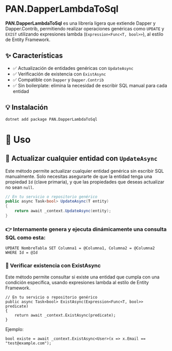 # PAN.DapperLambdaToSql

**PAN.DapperLambdaToSql** es una librería ligera que extiende Dapper y Dapper.Contrib, permitiendo realizar operaciones genéricas como `UPDATE` y `EXIST` utilizando expresiones lambda (`Expression<Func<T, bool>>`), al estilo de Entity Framework.

## ✨ Características

- ✅ Actualización de entidades genéricas con `UpdateAsync`
- ✅ Verificación de existencia con `ExistAsync`
- ✅ Compatible con `Dapper` y `Dapper.Contrib`
- ✅ Sin boilerplate: elimina la necesidad de escribir SQL manual para cada entidad

## 💡 Instalación

```
dotnet add package PAN.DapperLambdaToSql
```


# 🚀 Uso

## 📌 Actualizar cualquier entidad con `UpdateAsync`

Este método permite actualizar cualquier entidad genérica sin escribir SQL manualmente. Solo necesitas asegurarte de que la entidad tenga una propiedad `Id` (clave primaria), y que las propiedades que deseas actualizar no sean `null`.

```csharp
// En tu servicio o repositorio genérico
public async Task<bool> UpdateAsync(T entity)
{
    return await _context.UpdateAsync(entity);
}
```

### 👉 Internamente genera y ejecuta dinámicamente una consulta SQL como esta:
```
UPDATE NombreTabla SET Columna1 = @Columna1, Columna2 = @Columna2 WHERE Id = @Id

```

### 📌 Verificar existencia con ExistAsync
Este método permite consultar si existe una entidad que cumpla con una condición específica, usando expresiones lambda al estilo de Entity Framework.

```
// En tu servicio o repositorio genérico
public async Task<bool> ExistAsync(Expression<Func<T, bool>> predicate)
{
    return await _context.ExistAsync(predicate);
}
```

Ejemplo:
```
bool existe = await _context.ExistAsync<User>(x => x.Email == "test@example.com");
```






